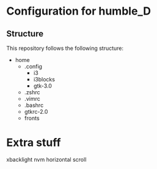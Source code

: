 # Configuration for humble_D

## Structure
This repository follows the following structure:
* home
	* .config
		* i3
		* i3blocks
		* gtk-3.0
	* .zshrc
	* .vimrc
	* .bashrc
	* gtkrc-2.0
	* fronts

# Extra stuff
xbacklight
nvm
horizontal scroll